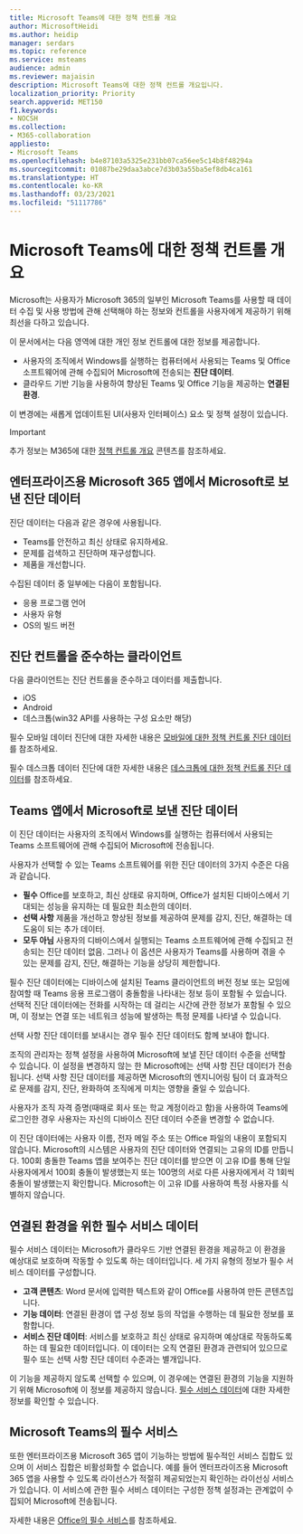 ```yaml
---
title: Microsoft Teams에 대한 정책 컨트롤 개요
author: MicrosoftHeidi
ms.author: heidip
manager: serdars
ms.topic: reference
ms.service: msteams
audience: admin
ms.reviewer: majaisin
description: Microsoft Teams에 대한 정책 컨트롤 개요입니다.
localization_priority: Priority
search.appverid: MET150
f1.keywords:
- NOCSH
ms.collection:
- M365-collaboration
appliesto:
- Microsoft Teams
ms.openlocfilehash: b4e87103a5325e231bb07ca56ee5c14b8f48294a
ms.sourcegitcommit: 01087be29daa3abce7d3b03a55ba5ef8db4ca161
ms.translationtype: HT
ms.contentlocale: ko-KR
ms.lasthandoff: 03/23/2021
ms.locfileid: "51117786"
---
```

# <a name="policy-control-overview-for-microsoft-teams"></a>Microsoft Teams에 대한 정책 컨트롤 개요

Microsoft는 사용자가 Microsoft 365의 일부인 Microsoft Teams를 사용할 때 데이터 수집 및 사용 방법에 관해 선택해야 하는 정보와 컨트롤을 사용자에게 제공하기 위해 최선을 다하고 있습니다.

이 문서에서는 다음 영역에 대한 개인 정보 컨트롤에 대한 정보를 제공합니다.

- 사용자의 조직에서 Windows를 실행하는 컴퓨터에서 사용되는 Teams 및 Office 소프트웨어에 관해 수집되어 Microsoft에 전송되는 **진단 데이터**.
- 클라우드 기반 기능을 사용하여 향상된 Teams 및 Office 기능을 제공하는 **연결된 환경**.

이 변경에는 새롭게 업데이트된 UI(사용자 인터페이스) 요소 및 정책 설정이 있습니다.

> [!IMPORTANT]
> 추가 정보는 M365에 대한 [정책 컨트롤 개요](/deployoffice/privacy/overview-privacy-controls) 콘텐츠를 참조하세요.

## <a name="diagnostic-data-sent-from-microsoft-365-apps-for-enterprise-to-microsoft"></a>엔터프라이즈용 Microsoft 365 앱에서 Microsoft로 보낸 진단 데이터

진단 데이터는 다음과 같은 경우에 사용됩니다.

- Teams를 안전하고 최신 상태로 유지하세요.
- 문제를 검색하고 진단하며 재구성합니다.
- 제품을 개선합니다.

수집된 데이터 중 일부에는 다음이 포함됩니다.

- 응용 프로그램 언어
- 사용자 유형
- OS의 빌드 버전

## <a name="clients-that-adhere-to-diagnostic-controls"></a>진단 컨트롤을 준수하는 클라이언트

다음 클라이언트는 진단 컨트롤을 준수하고 데이터를 제출합니다.

- iOS
- Android
- 데스크톱(win32 API를 사용하는 구성 요소만 해당)

필수 모바일 데이터 진단에 대한 자세한 내용은 [모바일에 대한 정책 컨트롤 진단 데이터](policy-control-diagnostic-data-mobile.md)를 참조하세요.

필수 데스크톱 데이터 진단에 대한 자세한 내용은 [데스크톱에 대한 정책 컨트롤 진단 데이터](policy-control-diagnostic-data-desktop.md)를 참조하세요.

## <a name="diagnostic-data-sent-from-the-teams-app-to-microsoft"></a>Teams 앱에서 Microsoft로 보낸 진단 데이터

이 진단 데이터는 사용자의 조직에서 Windows를 실행하는 컴퓨터에서 사용되는 Teams 소프트웨어에 관해 수집되어 Microsoft에 전송됩니다.

사용자가 선택할 수 있는 Teams 소프트웨어를 위한 진단 데이터의 3가지 수준은 다음과 같습니다.

- **필수** Office를 보호하고, 최신 상태로 유지하며, Office가 설치된 디바이스에서 기대되는 성능을 유지하는 데 필요한 최소한의 데이터.
- **선택 사항** 제품을 개선하고 향상된 정보를 제공하여 문제를 감지, 진단, 해결하는 데 도움이 되는 추가 데이터.
- **모두 아님** 사용자의 디바이스에서 실행되는 Teams 소프트웨어에 관해 수집되고 전송되는 진단 데이터 없음. 그러나 이 옵션은 사용자가 Teams를 사용하며 겪을 수 있는 문제를 감지, 진단, 해결하는 기능을 상당히 제한합니다.

필수 진단 데이터에는 디바이스에 설치된 Teams 클라이언트의 버전 정보 또는 모임에 참여할 때 Teams 응용 프로그램이 충돌함을 나타내는 정보 등이 포함될 수 있습니다. 선택적 진단 데이터에는 전화를 시작하는 데 걸리는 시간에 관한 정보가 포함될 수 있으며, 이 정보는 연결 또는 네트워크 성능에 발생하는 특정 문제를 나타낼 수 있습니다.

선택 사항 진단 데이터를 보내시는 경우 필수 진단 데이터도 함께 보내야 합니다.

조직의 관리자는 정책 설정을 사용하여 Microsoft에 보낼 진단 데이터 수준을 선택할 수 있습니다. 이 설정을 변경하지 않는 한 Microsoft에는 선택 사항 진단 데이터가 전송됩니다. 선택 사항 진단 데이터를 제공하면 Microsoft의 엔지니어링 팀이 더 효과적으로 문제를 감지, 진단, 완화하여 조직에게 미치는 영향을 줄일 수 있습니다.

사용자가 조직 자격 증명(때때로 회사 또는 학교 계정이라고 함)을 사용하여 Teams에 로그인한 경우 사용자는 자신의 디바이스 진단 데이터 수준을 변경할 수 없습니다.

이 진단 데이터에는 사용자 이름, 전자 메일 주소 또는 Office 파일의 내용이 포함되지 않습니다. Microsoft의 시스템은 사용자의 진단 데이터와 연결되는 고유의 ID를 만듭니다. 100회 충돌한 Teams 앱을 보여주는 진단 데이터를 받으면 이 고유 ID를 통해 단일 사용자에게서 100회 충돌이 발생했는지 또는 100명의 서로 다른 사용자에게서 각 1회씩 충돌이 발생했는지 확인합니다. Microsoft는 이 고유 ID를 사용하여 특정 사용자를 식별하지 않습니다.

## <a name="required-service-data-for-connected-experiences"></a>연결된 환경을 위한 필수 서비스 데이터

필수 서비스 데이터는 Microsoft가 클라우드 기반 연결된 환경을 제공하고 이 환경을 예상대로 보호하며 작동할 수 있도록 하는 데이터입니다. 세 가지 유형의 정보가 필수 서비스 데이터를 구성합니다.

- **고객 콘텐츠**: Word 문서에 입력한 텍스트와 같이 Office를 사용하여 만든 콘텐츠입니다.
- **기능 데이터**: 연결된 환경이 앱 구성 정보 등의 작업을 수행하는 데 필요한 정보를 포함합니다.
- **서비스 진단 데이터**: 서비스를 보호하고 최신 상태로 유지하며 예상대로 작동하도록 하는 데 필요한 데이터입니다. 이 데이터는 오직 연결된 환경과 관련되어 있으므로 필수 또는 선택 사항 진단 데이터 수준과는 별개입니다.

이 기능을 제공하지 않도록 선택할 수 있으며, 이 경우에는 연결된 환경의 기능을 지원하기 위해 Microsoft에 이 정보를 제공하지 않습니다. [필수 서비스 데이터](/deployoffice/privacy/required-service-data)에 대한 자세한 정보를 확인할 수 있습니다.

## <a name="essential-services-for-microsoft-teams"></a>Microsoft Teams의 필수 서비스

또한 엔터프라이즈용 Microsoft 365 앱이 기능하는 방법에 필수적인 서비스 집합도 있으며 이 서비스 집합은 비활성화할 수 없습니다. 예를 들어 엔터프라이즈용 Microsoft 365 앱을 사용할 수 있도록 라이선스가 적절히 제공되었는지 확인하는 라이선싱 서비스가 있습니다. 이 서비스에 관한 필수 서비스 데이터는 구성한 정책 설정과는 관계없이 수집되어 Microsoft에 전송됩니다.

자세한 내용은 [Office의 필수 서비스](/deployoffice/privacy/essential-services)를 참조하세요.
